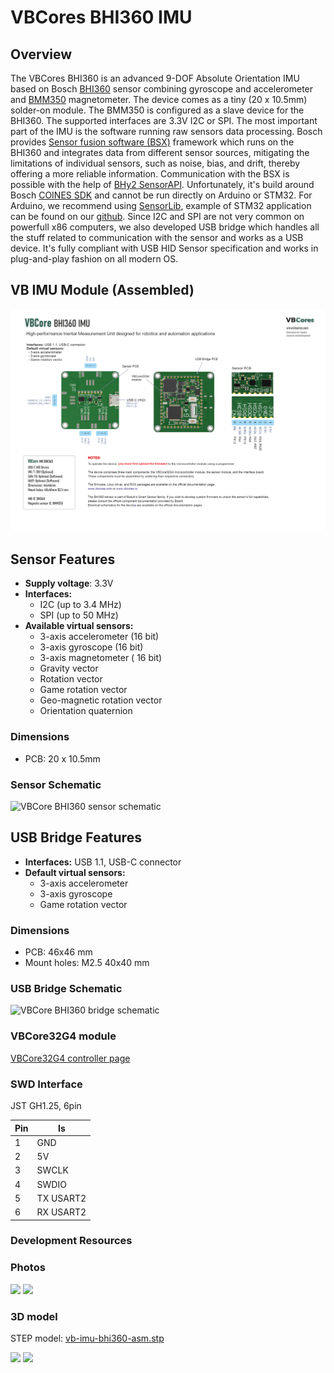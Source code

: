 # VBCores BHI360 IMU
## Overview 
The VBCores BHI360 is an advanced 9-DOF Absolute Orientation IMU based on Bosch [BHI360](https://www.bosch-sensortec.com/products/smart-sensor-systems/bhi360/) sensor combining gyroscope and accelerometer and [BMM350](https://www.bosch-sensortec.com/products/motion-sensors/magnetometers/bmm350/) magnetometer. The device comes as a tiny (20 x 10.5mm) solder-on module. The BMM350 is configured as a slave device for the BHI360. The supported interfaces are 3.3V I2C or SPI.
The most important part of the IMU is the software running raw sensors data processing. Bosch provides [Sensor fusion software (BSX)](https://www.bosch-sensortec.com/media/boschsensortec/downloads/application_notes_1/bst-bhi260_bhi360-an002.pdf) framework which runs on the BHI360 and integrates data from different sensor sources, mitigating the limitations of individual sensors, such as noise, bias, and drift, thereby offering a more reliable information. Communication with the BSX is possible with the help of [BHy2 SensorAPI](https://github.com/boschsensortec/BHY2_SensorAPI). Unfortunately, it's build around Bosch [COINES SDK](https://www.bosch-sensortec.com/software-tools/tools/coines/) and cannot be run directly on Arduino or STM32. For Arduino, we recommend using [SensorLib](https://github.com/lewisxhe/SensorLib), example of STM32 application can be found on our [github](https://github.com/Dmivaka/STM32-HAL-BHI360).
Since I2C and SPI are not very common on powerfull x86 computers, we also developed USB bridge which handles all the stuff related to communication with the sensor and works as a USB device. It's fully compliant with USB HID Sensor specification and works in plug-and-play fashion on all modern OS.

## VB IMU Module (Assembled)
![VBCore BHI360 module](vb-imu-bhi360-pinout.png) 


## Sensor Features
- **Supply voltage**: 3.3V
- **Interfaces:**
	- I2C (up to 3.4 MHz)
	- SPI (up to 50 MHz)
- **Available virtual sensors:**
	- 3-axis accelerometer 	(16 bit)
	- 3-axis gyroscope (16 bit)
	- 3-axis magnetometer (	16 bit)
	- Gravity vector
	- Rotation vector
	- Game rotation vector
	- Geo-magnetic rotation vector
	- Orientation quaternion

### Dimensions
- PCB: 20 x 10.5mm

### Sensor Schematic
![VBCore BHI360 sensor schematic](vb-imu-bhi360-sensor_schematic.png)

## USB Bridge Features
- **Interfaces:** USB 1.1, USB-C connector
- **Default virtual sensors:**
	- 3-axis accelerometer
	- 3-axis gyroscope
	- Game rotation vector

### Dimensions
- PCB: 46x46 mm
- Mount holes: M2.5 40x40 mm 

### USB Bridge Schematic
![VBCore BHI360 bridge schematic](vb-imu-bhi360-bridge_schematic.png)

### VBCore32G4 module
[VBCore32G4 controller page](https://github.com/VBCores/VBCores_files/tree/main/01-VB-Core32G4) 

### SWD Interface

JST GH1.25, 6pin

| Pin      | Is           | 
| -------- | -------------|
| 1        | GND          |
| 2        | 5V           |
| 3        | SWCLK        |
| 4        | SWDIO        |
| 5        | TX USART2    |
| 6        | RX USART2    |

### Development Resources




### Photos
<p float="left">
<img src="vb-imu-bhi360-1.jpg" width="300">
<img src="vb-imu-bhi360-2.jpg" width="300">
</p>

### 3D model
STEP model: [vb-imu-bhi360-asm.stp](vb-imu-bhi360-asm.stp)
<p float="left">
<img src="vb-imu-bhi360-render_1.png" width="300">
<img src="vb-imu-bhi360-render_2.png" width="300">
</p>